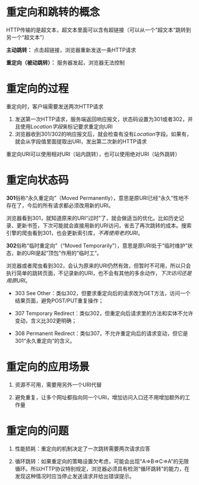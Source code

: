 # 重定向和跳转的概念
HTTP传输的是超文本，超文本里面可以含有超链接（可以从一个”超文本“跳转到另一个“超文本”）

**主动跳转：**
点击超链接，浏览器重新发送一条HTTP请求

**重定向（被动跳转）：**
服务器发起，浏览器无法控制

# 重定向的过程
重定向时，客户端需要发送两次HTTP请求

1. 发送第一次HTTP请求，服务端返回响应报文，状态码设置为301或者302，并且使用*Location字段*来标记要求重定向URI
2. 浏览器收到301/302的响应报文后，就会检查有没有*Location*字段。如果有，就会从字段值里面提取出URI，发出第二次新的HTTP请求

重定向URI可以使用相对URI（站内跳转），也可以使用绝对URI（站外跳转）

# 重定向状态码
**301**俗称“永久重定向”（Moved Permanently），意思是原URI已经“永久”性地不存在了，今后的所有请求都必须改用新的URI。

浏览器看到301，就知道原来的URI“过时”了，就会做适当的优化。比如历史记录、更新书签，下次可能就会直接用新的URI访问，省去了再次跳转的成本。搜索引擎的爬虫看到301，也会更新索引库，*不再使用老的URI*。

**302**俗称“临时重定向”（“Moved Temporarily”），意思是原URI处于“临时维护”状态，新的URI是起“顶包”作用的“临时工”。

浏览器或者爬虫看到302，会认为原来的URI仍然有效，但暂时不可用，所以只会执行简单的跳转页面，不记录新的URI，也不会有其他的多余动作，*下次访问还是用原URI*。

-   303 See Other：类似302，但要求重定向后的请求改为GET方法，访问一个结果页面，避免POST/PUT重复操作；
    
-   307 Temporary Redirect：类似302，但重定向后请求里的方法和实体不允许变动，含义比302更明确；
    
-   308 Permanent Redirect：类似307，不允许重定向后的请求变动，但它是301“永久重定向”的含义。

# 重定向的应用场景
1. 资源不可用，需要用另外一个URI代替

2. 避免重复，让多个网址都指向同一个URI，增加访问入口还不用增加额外的工作量

# 重定向的问题
1. 性能损耗：重定向的机制决定了一次跳转需要两次请求应答

2. 循环跳转：如果重定向的策略设置欠考虑，可能会出现“A=>B=>C=>A”的无限循环。所以HTTP协议特别规定，浏览器必须具有检测“循环跳转”的能力，在发现这种情况时应当停止发送请求并给出错误提示。